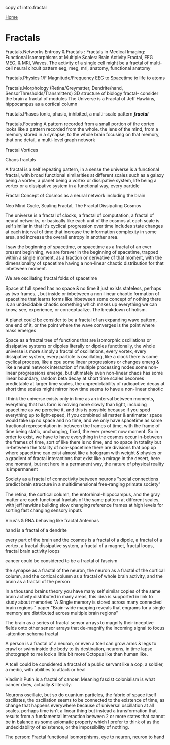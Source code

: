 copy of intro.fractal

[Home](https://github.com/v5ma/selfawarenetworks/wiki)

# Fractals

Fractals.Networks Entropy & Fractals : Fractals in Medical Imaging: Functional Isomorphisms at Multiple Scales: Brain Activity Fractal, EEG MEG, & MRI, Waves. The activity of a single cell might be a fractal of multi-cell neural circuit pattern eeg, meg, mri, anatomy, functional anatomy

Fractals.Physics 1/F Magnitude/Frequency EEG to Spacetime to life to atoms

Fractals.Morphology (Retina/Greymatter, Dendrite/hand, SensorThresholds/Transmitters)
3D structure of biology fractal- consider the brain a fractal of modules
The Universe is a Fractal of Jeff Hawkins, hippocampus as a cortical column

Fractals.Phases tonic, phasic, inhibited, a multi-scale pattern **_fractal_**

Fractals.Focusing A pattern recorded from a small portion of the cortex looks like a pattern recorded from the whole. the lens of the mind, from a memory stored in a synapse, to the whole brain focusing on that memory, that one detail, a multi-level graph network

Fractal Vortices

Chaos fractals

A fractal is a self repeating pattern, in a sense the universe is a functional fractal, with broad functional similarities at different scales such as a galaxy being a vortex, a planet being a vortex or dissipative system, life being a vortex or a dissipative system in a functional way, every particle

Fractal Concept of Cosmos as a neural network including the brain

Neo Mind Cycle, Scaling Fractal, The Fractal Dissipating Cosmos


The universe is a fractal of clocks, a fractal of computation, a fractal of neural networks, or basically like each unit of the cosmos at each scale is self similar in that it's cyclical progression over time includes state changes at each interval of time that increase the information complexity in some area, and increase the overall entropy in another area.

I saw the beginning of spacetime, or spacetime as a fractal of an ever present beginning, we are forever in the beginning of spacetime, trapped within a single moment, as a fraction or derivative of that moment, with the dimensionality of spacetime having a non-linear chaotic distribution for that inbetween moment.

We are oscillating fractal folds of spacetime

Space at full speed has no space & no time it just exists stateless, perhaps as two frames, , but inside or inbetween a non-linear chaotic formation of spacetime that learns forms like inbetween some concept of nothing there is an undecidable chaotic something which makes up everything we can know, see, experience, or conceptualize. The breakdown of holism.

A planet could be consider to be a fractal of an expanding wave pattern, one end of it, or the point where the wave converges is the point where mass emerges

Space as a fractal tree of functions that are isomorphic oscillations or dissipative systems or dipoles literally or dipoles functionally, the whole universe is more simply a fractal of oscillations, every vortex, every dissipative system, every particle is oscillating, like a clock there is some cyclical process, like a cpu some linear progressions or changes emerg & like a neural network interaction of multiple processing nodes some non-linear progressions emerge, but ultimately even non-linear chaos has some linear boundary, random beta decay at short time scales becomes predictable at larger time scales, the unpredictability of radioactive decay at short time scales might mirror how time seems to have a non-linear chaotic

I think the universe exists only in time as an interval between moments, everything that has form is moving more slowly than light, including spacetime as we perceive it, and this is possible because if you sped everything up to light-speed, if you combined all matter & antimatter space would take up no space and no time, and we only have spacetime as some fractional representation in-between the frames of time, with the frame of time being static, unchanging, fixed, the ever present now moment. So in order to exist, we have to have everything in the cosmos occur in-between the frames of time, sort of like there is no time, and no space in totality but in-between the totality of non-spacetime there are divisions that pop up where spacetime can exist almost like a hologram with weight & physics or a gradient of fractal interactions that exist like a mirage in the desert, here one moment, but not here in a permanent way, the nature of physical reality is impermanent

Society as a fractal of connectivity between neurons "social connections predict brain structure in a multidimensional free-ranging primate society"

The retina, the cortical column, the entorhinal-hippocampus, and the gray matter are each functional fractals of the same pattern at different scales, with jeff hawkins building slow changing reference frames at high levels for sorting fast changing sensory inputs

Virus's & RNA behaving like fractal Antennas

hand is a fractal of a dendrite

every part of the brain and the cosmos is a fractal of a dipole, a fractal of a vortex, a fractal dissipative system, a fractal of a magnet, fractal loops, fractal brain activity loops

cancer could be considered to be a fractal of fascism

the synapse as a fractal of the neuron, the neuron as a fractal of the cortical column, and the cortical column as a fractal of whole brain activity, and the brain as a fractal of the person

In a thousand brains theory you have many self similar copies of the same brain activity distributed in many areas, this idea is supported in link to study about memories "A SIngle memory is stored across many connected brain regions " paper "Brain-wide mapping reveals that engrams for a single memory are distributed across multiple brain regions"

The brain as a series of fractal sensor arrays to magnify their inceptive fields onto other sensor arrays that de-magnify the incoming signal to focus -attention schema fractal

A person is a fractal of a neuron, or even a tcell can grow arms & legs to crawl or swim inside the body to its destination, neurons, in time lapse photograph to me look a little bit more Octopus like than human like.

A tcell could be considered a fractal of a public servant like a cop, a soldier, a medic, with abilities to attack or heal

Vladimir Putin is a fractal of cancer. Meaning fascist colonialism is what cancer does, actually & literally.

Neurons oscillate, but so do quantum particles, the fabric of space itself oscillates, the oscillation seems to be connected to the existence of time, as change that happens everywhere because of universal oscillation at all scales. perhaps time isn't a linear thing but instead a transformation that results from a fundamental interaction between 2 or more states that cannot be in balance as some axiomatic property which I prefer to think of as the undecidability of exis/tence, or the impossibility of nothing.

The person: Fractal functional isomorphisms, eye to neuron, neuron to hand
